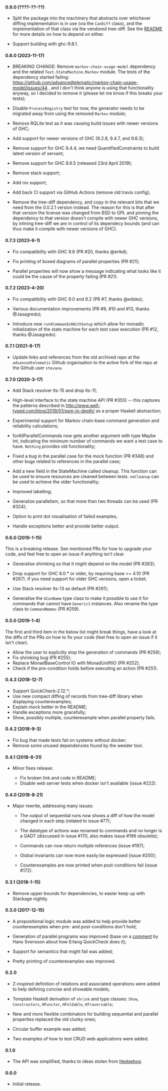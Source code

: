 #### 0.9.0 (????-??-??)

* Split the package into the machinery that abstracts over whichever diffing
  implementation is in use (via the `CanDiff` class), and the implementation of
  that class via the vendored tree-diff. See the
  [README](https://github.com/stevana/quickcheck-state-machine#using-quickcheck-state-machine-as-a-dependency)
  for more details on how to depend on either.

* Support building with ghc-9.8.1.

#### 0.8.0 (2023-11-17)

* BREAKING CHANGE: Remove `markov-chain-usage-model` dependency and the related
  `Test.StateMachine.Markov` module. The tests of the dependency started
  failing:
  https://github.com/advancedtelematic/markov-chain-usage-model/issues/44 , and
  I don't think anyone is using that functionality anyway, so I decided to
  remove it (please let me know if this breaks your tests);

* Disable `ProcessRegistry` test for now, the generator needs to be migrated
  away from using the removed `Markov` module;

* Remove RQLite test as it was causing build issues with newer versions of GHC;

* Add support for newer versions of GHC (9.2.8, 9.4.7, and 9.6.3);

* Remove support for GHC 8.4.4, we need QuantifiedConstraints to build latest
  version of servant;

* Remove support for GHC 8.6.5 (released 23rd April 2019);

* Remove stack support;

* Add nix support;

* Add back CI support via GitHub Actions (remove old travis config);

* Remove the tree-diff dependency, and copy in the relevant bits that we need
  from the 0.0.2.1 version instead. The reason for this is that after that
  version the license was changed from BSD to GPL and pinning the dependency to
  that version doesn't compile with newer GHC versions, by inlining tree-diff we
  are in control of its dependecy bounds (and can thus make it compile with
  newer versions of GHC).

#### 0.7.3 (2023-6-1)

  * Fix compatibility with GHC 9.6 (PR #20, thanks @erikd);

  * Fix printing of boxed diagrams of parallel properties (PR #21);

  * Parallel properties will now show a message indicating what looks like it
    could be the cause of the property failing (PR #21).

#### 0.7.2 (2023-4-20)

  * Fix compatibility with GHC 9.0 and 9.2 (PR #7, thanks @edsko);

  * Various documentation improvements (PR #9, #10 and #13, thanks @Jasagredo);

  * Introduce new `runXCommandsXWithSetup` which allow for monadic
    initialization of the state machine for each test case execution (PR #12,
    thanks @Jasagredo).

#### 0.7.1 (2021-8-17)

  * Update links and references from the old archived repo at the
    `advancedtelematic` Github organisation to the active fork of the repo at
    the Github user `stevana`.

#### 0.7.0 (2020-3-17)

  * Add Stack resolver lts-15 and drop lts-11;

  * High-level interface to the state machine API (PR #355) -- this
    captures the patterns described in
    http://www.well-typed.com/blog/2019/01/qsm-in-depth/ as a proper
    Haskell abstraction;

  * Experimental support for Markov chain-base command generation and
    reliability calculations;

  * forAllParallelCommands now gets another argument with type Maybe
    Int, indicating the minimum number of commands we want a test case
    to have. `Nothing` provides old functionality;

  * Fixed a bug in the parallel case for the mock function (PR #348) and
    other bugs related to references in the parallel case;

  * Add a new field in the StateMachine called cleanup. This function
    can be used to ensure resources are cleaned between tests.
    `noCleanup` can be used to achieve the older functionality;

  * Improved labelling;

  * Generalize parallelism, so that more than two threads can be used
    (PR #324);

  * Option to print dot visualisation of failed examples;

  * Handle exceptions better and provide better output.

#### 0.6.0 (2019-1-15)

  This is a breaking release. See mentioned PRs for how to upgrade your code,
  and feel free to open an issue if anything isn't clear.

  * Generalise shrinking so that it might depend on the model (PR #263);

  * Drop support for GHC 8.0.* or older, by requiring base >= 4.10 (PR #267). If
    you need support for older GHC versions, open a ticket;

  * Use Stack resolver lts-13 as default (PR #261);

  * Generalise the `GConName` type class to make it possible to use it for
    commands that cannot have `Generic1` instances. Also rename the type class
    to `CommandNames` (PR #259).

#### 0.5.0 (2019-1-4)

  The first and third item in the below list might break things, have a look at
  the diffs of the PRs on how to fix your code (feel free to open an issue if it
  isn't clear).

  * Allow the user to explicitly stop the generation of commands (PR #256);
  * Fix shrinking bug (PR #255);
  * Replace MonadBaseControl IO with MonadUnliftIO (PR #252);
  * Check if the pre-condition holds before executing an action (PR #251).

#### 0.4.3 (2018-12-7)

  * Support QuickCheck-2.12.*;
  * Use new compact diffing of records from tree-diff library when displaying
    counterexamples;
  * Explain mock better in the README;
  * Handle exceptions more gracefully;
  * Show, possibly multiple, counterexample when parallel property fails.

#### 0.4.2 (2018-9-3)

  * Fix bug that made tests fail on systems without docker;
  * Remove some unused dependencies found by the weeder tool.

#### 0.4.1 (2018-8-31)

  * Minor fixes release:

    - Fix broken link and code in README;
    - Disable web server tests when docker isn't available (issue #222).

#### 0.4.0 (2018-8-21)

  * Major rewrite, addressing many issues:

    - The output of sequential runs now shows a diff of how the model changed in
      each step (related to issue #77);

    - The datatype of actions was renamed to commands and no longer is a GADT
      (discussed in issue #170, also makes issue #196 obsolete);

    - Commands can now return multiple references (issue #197);

    - Global invariants can now more easily be expressed (issue #200);

    - Counterexamples are now printed when post-conditions fail (issue #172).

#### 0.3.1 (2018-1-15)

  * Remove upper bounds for dependencies, to easier keep up with
    Stackage nightly.

#### 0.3.0 (2017-12-15)

  * A propositional logic module was added to help provide better
    counterexamples when pre- and post-conditions don't hold;

  * Generation of parallel programs was improved (base on
    a [comment](https://github.com/Quviq/QuickCheckExamples/issues/2) by
    Hans Svensson about how Erlang QuickCheck does it);

  * Support for semantics that might fail was added;

  * Pretty printing of counterexamples was improved.

#### 0.2.0

  * Z-inspired definition of relations and associated operations were
    added to help defining concise and showable models;

  * Template Haskell derivation of `shrink` and type classes: `Show`,
    `Constructors`, `HFunctor`, `HFoldable`, `HTraversable`;

  * New and more flexible combinators for building sequential and
    parallel properties replaced the old clunky ones;

  * Circular buffer example was added;

  * Two examples of how to test CRUD web applications were added.

#### 0.1.0

  * The API was simplified, thanks to ideas stolen from
    [Hedgehog](https://github.com/hedgehogqa/haskell-hedgehog/commit/385c92f9dd0aa7e748fc677b2eeead5e3572685f).

#### 0.0.0

  * Initial release.
